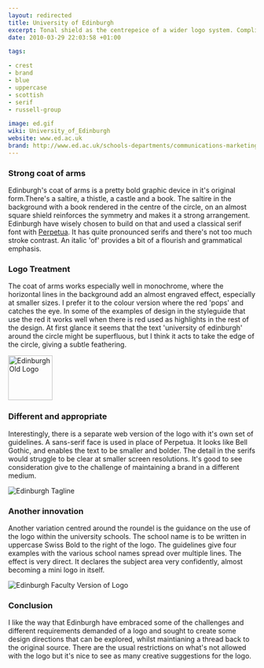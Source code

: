 ```yaml
---
layout: redirected
title: University of Edinburgh
excerpt: Tonal shield as the centrepeice of a wider logo system. Complimented with some nice typographic choices.
date: 2010-03-29 22:03:58 +01:00

tags:

- crest
- brand
- blue
- uppercase
- scottish
- serif
- russell-group

image: ed.gif
wiki: University_of_Edinburgh
website: www.ed.ac.uk
brand: http://www.ed.ac.uk/schools-departments/communications-marketing/resources/university-brand
---
```


### Strong coat of arms

Edinburgh's coat of arms is a pretty bold graphic device in it's original form.There's a saltire, a thistle, a castle and a book. The saltire in the background with a book rendered in the centre of the circle, on an almost square shield reinforces the symmetry and makes it a strong arrangement. Edinburgh have wisely chosen to build on that and used a classical serif font with [Perpetua](http://en.wikipedia.org/wiki/Perpetua_(typeface)). It has quite pronounced serifs and there's not too much stroke contrast. An italic 'of' provides a bit of a flourish and grammatical emphasis.

### Logo Treatment

The coat of arms works especially well in monochrome, where the horizontal lines in the background add an almost engraved effect, especially at smaller sizes. I prefer it to the colour version where the red 'pops' and catches the eye. In some of the examples of design in the styleguide that use the red it works well when there is red used as highlights in the rest of the design. At first glance it seems that the text 'university of edinburgh' around the circle might be superfluous, but I think it acts to take the edge of the circle, giving a subtle feathering.

<img src="/images/11.gif" alt="Edinburgh Old Logo" title="Edinburgh Old Logo" width="90" height="91" class="alignnone size-full wp-image-495" />

### Different and appropriate

Interestingly, there is a separate web version of the logo with it's own set of guidelines. A sans-serif face is used in place of Perpetua. It looks like Bell Gothic, and enables the text to be smaller and bolder. The detail in the serifs would struggle to be clear at smaller screen resolutions. It's good to see consideration give to the challenge of maintaining a brand in a different medium.

<img src="/images/12.jpg" alt="Edinburgh Tagline" class="alignnone size-full wp-image-497" />

### Another innovation

Another variation centred around the roundel is the guidance on the use of the logo within the university schools. The school name is to be written in uppercase Swiss Bold to the right of the logo. The guidelines give four examples with the various school names spread over multiple lines. The effect is very direct. It declares the subject area very confidently, almost becoming a mini logo in itself.

<img src="/images/13.gif" alt="Edinburgh Faculty Version of Logo" class="alignnone size-full wp-image-499" />

### Conclusion

I like the way that Edinburgh have embraced some of the challenges and different requirements demanded of a logo and sought to create some design directions that can be explored, whilst maintianing a thread back to the original source. There are the usual restrictions on what's not allowed with the logo but it's nice to see as many creative suggestions for the logo.
